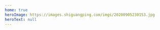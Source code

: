 ```yaml
---
home: true
heroImage: https://images.shiguangping.com/imgs/20200905230153.jpg
heroText: null
---
```


